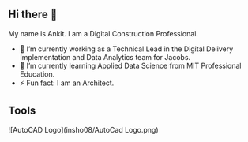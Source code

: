 ## Hi there 👋
My name is Ankit. I am a Digital Construction Professional. 
- 🔭 I’m currently working as a Technical Lead in the Digital Delivery Implementation and Data Analytics team for Jacobs.
- 🌱 I’m currently learning Applied Data Science from MIT Professional Education.
- ⚡ Fun fact: I am an Architect.
## Tools
![AutoCAD Logo](insho08/AutoCad Logo.png)
<!--
**Insho08/insho08** is a ✨ _special_ ✨ repository because its `README.md` (this file) appears on your GitHub profile.

Here are some ideas to get you started:

- 🔭 I’m currently working on ...
- 🌱 I’m currently learning ...
- 👯 I’m looking to collaborate on ...
- 🤔 I’m looking for help with ...
- 💬 Ask me about ...
- 📫 How to reach me: ...
- 😄 Pronouns: ...
- ⚡ Fun fact: ...
-->
